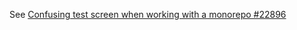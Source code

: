 See [Confusing test screen when working with a monorepo #22896](https://github.com/microsoft/vscode-python/issues/22896)
